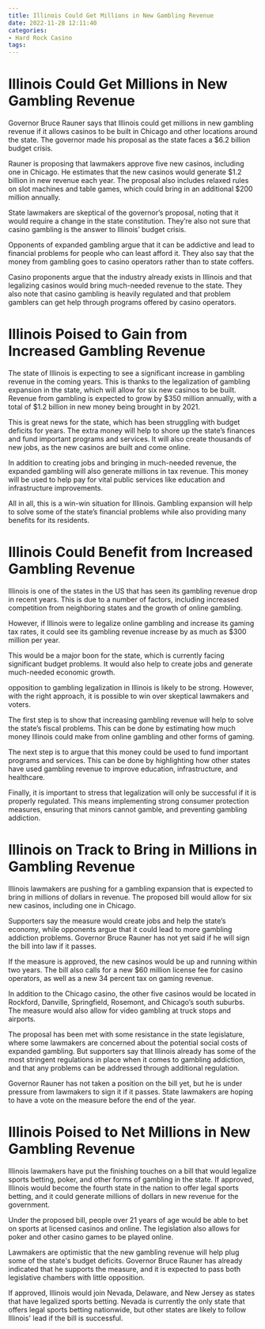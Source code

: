 ```yaml
---
title: Illinois Could Get Millions in New Gambling Revenue
date: 2022-11-28 12:11:40
categories:
- Hard Rock Casino
tags:
---
```



#  Illinois Could Get Millions in New Gambling Revenue

Governor Bruce Rauner says that Illinois could get millions in new gambling revenue if it allows casinos to be built in Chicago and other locations around the state. The governor made his proposal as the state faces a $6.2 billion budget crisis.

Rauner is proposing that lawmakers approve five new casinos, including one in Chicago. He estimates that the new casinos would generate $1.2 billion in new revenue each year. The proposal also includes relaxed rules on slot machines and table games, which could bring in an additional $200 million annually.

State lawmakers are skeptical of the governor’s proposal, noting that it would require a change in the state constitution. They’re also not sure that casino gambling is the answer to Illinois’ budget crisis.

Opponents of expanded gambling argue that it can be addictive and lead to financial problems for people who can least afford it. They also say that the money from gambling goes to casino operators rather than to state coffers.

Casino proponents argue that the industry already exists in Illinois and that legalizing casinos would bring much-needed revenue to the state. They also note that casino gambling is heavily regulated and that problem gamblers can get help through programs offered by casino operators.

#  Illinois Poised to Gain from Increased Gambling Revenue

The state of Illinois is expecting to see a significant increase in gambling revenue in the coming years. This is thanks to the legalization of gambling expansion in the state, which will allow for six new casinos to be built. Revenue from gambling is expected to grow by $350 million annually, with a total of $1.2 billion in new money being brought in by 2021.

This is great news for the state, which has been struggling with budget deficits for years. The extra money will help to shore up the state’s finances and fund important programs and services. It will also create thousands of new jobs, as the new casinos are built and come online.

In addition to creating jobs and bringing in much-needed revenue, the expanded gambling will also generate millions in tax revenue. This money will be used to help pay for vital public services like education and infrastructure improvements.

All in all, this is a win-win situation for Illinois. Gambling expansion will help to solve some of the state’s financial problems while also providing many benefits for its residents.

#  Illinois Could Benefit from Increased Gambling Revenue

Illinois is one of the states in the US that has seen its gambling revenue drop in recent years. This is due to a number of factors, including increased competition from neighboring states and the growth of online gambling.

However, if Illinois were to legalize online gambling and increase its gaming tax rates, it could see its gambling revenue increase by as much as $300 million per year.

This would be a major boon for the state, which is currently facing significant budget problems. It would also help to create jobs and generate much-needed economic growth.

 opposition to gambling legalization in Illinois is likely to be strong. However, with the right approach, it is possible to win over skeptical lawmakers and voters.

The first step is to show that increasing gambling revenue will help to solve the state’s fiscal problems. This can be done by estimating how much money Illinois could make from online gambling and other forms of gaming.

The next step is to argue that this money could be used to fund important programs and services. This can be done by highlighting how other states have used gambling revenue to improve education, infrastructure, and healthcare.

Finally, it is important to stress that legalization will only be successful if it is properly regulated. This means implementing strong consumer protection measures, ensuring that minors cannot gamble, and preventing gambling addiction.

#  Illinois on Track to Bring in Millions in Gambling Revenue

Illinois lawmakers are pushing for a gambling expansion that is expected to bring in millions of dollars in revenue. The proposed bill would allow for six new casinos, including one in Chicago.

Supporters say the measure would create jobs and help the state’s economy, while opponents argue that it could lead to more gambling addiction problems. Governor Bruce Rauner has not yet said if he will sign the bill into law if it passes.

If the measure is approved, the new casinos would be up and running within two years. The bill also calls for a new $60 million license fee for casino operators, as well as a new 34 percent tax on gaming revenue.

In addition to the Chicago casino, the other five casinos would be located in Rockford, Danville, Springfield, Rosemont, and Chicago’s south suburbs. The measure would also allow for video gambling at truck stops and airports.

The proposal has been met with some resistance in the state legislature, where some lawmakers are concerned about the potential social costs of expanded gambling. But supporters say that Illinois already has some of the most stringent regulations in place when it comes to gambling addiction, and that any problems can be addressed through additional regulation.

Governor Rauner has not taken a position on the bill yet, but he is under pressure from lawmakers to sign it if it passes. State lawmakers are hoping to have a vote on the measure before the end of the year.

#  Illinois Poised to Net Millions in New Gambling Revenue

Illinois lawmakers have put the finishing touches on a bill that would legalize sports betting, poker, and other forms of gambling in the state. If approved, Illinois would become the fourth state in the nation to offer legal sports betting, and it could generate millions of dollars in new revenue for the government.

Under the proposed bill, people over 21 years of age would be able to bet on sports at licensed casinos and online. The legislation also allows for poker and other casino games to be played online.

Lawmakers are optimistic that the new gambling revenue will help plug some of the state's budget deficits. Governor Bruce Rauner has already indicated that he supports the measure, and it is expected to pass both legislative chambers with little opposition.

If approved, Illinois would join Nevada, Delaware, and New Jersey as states that have legalized sports betting. Nevada is currently the only state that offers legal sports betting nationwide, but other states are likely to follow Illinois' lead if the bill is successful.